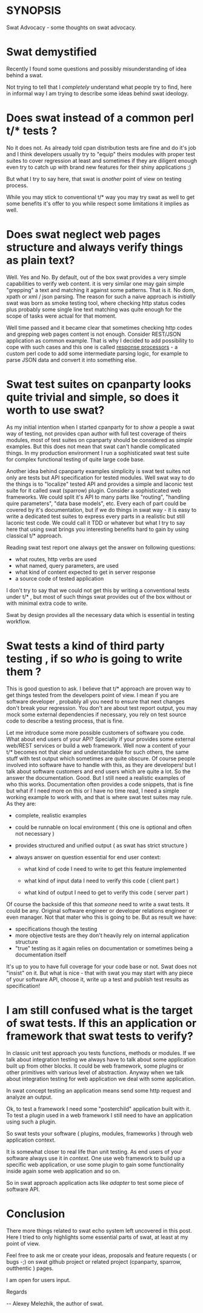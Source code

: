 # SYNOPSIS

Swat Advocacy - some thoughts on swat advocacy.

# Swat demystified 


Recently I found some questions and possibly misunderstanding of idea behind a swat.

Not trying to tell that I _completely_ understand what people try to find, here in informal
way I am trying to describe some ideas behind swat ideology.


# Does swat instead of a common perl t/* tests ?

No it does not. As already told cpan distribution tests are fine and do it's job
and I think developers usually try to "equip" theirs modules with proper test suites
to cover regression at least and sometimes if they are diligent enough even try to
catch up with brand new features for their shiny applications ;)

But what I try to say here, that swat is _another_ point of view on testing process.

While you may stick to conventional t/* way you may try swat as well to get some 
benefits it's offer to you while respect some limitations it implies as well.

# Does swat neglect web pages structure and always verify things as plain text?

Well. Yes and No. By default, out of the box swat provides a very simple capabilities
to verify web content. it is very similar one may gain simple "grepping" a text and 
matching it against some patterns. That is it. No dom, xpath or xml / json parsing.
The reason for such a naive approach is _initially_ swat was born as smoke testing tool,
where checking http status codes plus probably some single line text matching was quite enough 
for the scope of tasks were actual for that moment.

Well time passed and it became clear that sometimes checking http codes and grepping 
web pages content is not enough. Consider REST/JSON application as common example.
That is why I decided to add possibility to cope with such cases and this one is 
called [response processors](https://github.com/melezhik/swat#process-http-responses) - a custom perl code to add some intermediate parsing logic,
for example to parse JSON data and convert it into something else.


# Swat test suites on cpanparty looks quite trivial and simple, so does it worth to use swat?

As my initial intention when I started cpanparty for to _show_ a people a swat way of testing,
not provides cpan author with full test coverage of theirs modules, most of test suites on cpanparty
should be considered as _simple_ examples. But this does not mean that swat can't handle complicated
things. In my production environment I run a sophisticated swat test suite for complex functional testing
of quite large code base. 

Another idea behind cpanparty examples simplicity is swat test suites not only are tests but
API specification for tested modules. Well swat way to do the things is to "localize" tested API
and provides a simple and laconic test suite for it called swat (sparrow) plugin. Consider a sophisticated
web frameworks. We could split it's API to many parts like "routing", "handling quire parameters", "data base models", etc. Every each of part could be covered by it's documentation, but if we 
do things in swat way - it is easy to write a dedicated test suites to express every parts in
a realistic but still laconic test code. We could call it TDD or whatever but what I try to say here
that using swat brings you interesting benefits hard to gain by using classical t/* approach.


Reading swat test report one always get the answer on following questions:

* what routes, http verbs are used
* what named, query parameters, are used
* what kind of content expected to get in server response
* a source code of tested application

I don't try to say that we could not get this by writing a conventional tests under t/* , but
most of such things swat provides out of the box without or with minimal extra code to write.

Swat by design provides all the necessary data which is essential in testing workflow.

# Swat tests a kind of third party testing , if so _who_ is going to write them ?

This is good question to ask. I believe that t/* approach are proven way to get things tested
from the developers point of view. I mean if you are software developer , probably all you need
to ensure that next changes don't break your regression. You don't are about test report output,
you may mock some external dependencies if necessary, you rely on test source code to
describe a testing process, that is fine.

Let me introduce some more possible customers of software you code. What about end users of your API?
Specially if your provides some external web/REST services or build a web framework.
Well now a content of your t/* becomes not that clear and understandable for such others, the same stuff
with test output which sometimes are quite obscure. Of course people involved into software have to
handle with this, as they are developers! but I talk about software customers and end users which
are quite a lot. So the answer the documentation. Good. But I still need a realistic examples
of who this works. Documentation often provides a code snippets, that is fine but what if I need
more on this or I have no time read, I need a simple working example to work with, and that is
where swat test suites may rule. As they are:

* complete, realistic examples

* could be runnable on local environment ( this one is optional and often not necessary )

* provides structured and unified output ( as swat has strict structure )

* always answer on question essential for end user context:

    * what kind of code I need to write to get this feature implemented

    * what kind of input data I need to verify this code ( client part )

    * what kind of output I need to get to verify this code ( server part )


Of course the backside of this that _someone_ need to write a swat tests. It could be any.
Original software engineer or developer relations engineer or even manager. Not that mater
who this is going to be. But as result we have:

* specifications though the testing
* more objective tests are they don't heavily rely on internal application structure
* "true" testing as it again relies on documentation or sometimes being a documentation itself

It's up to you to have full coverage for your code base or not. Swat does not "insist" on it.
But what is nice - that with swat you may start with any piece of your software API, choose it,
write up a test and publish test results as specification!

# I am still confused what is the target of swat tests. If this an application or framework that swat tests to verify?

In classic unit test approach you tests functions, methods or modules. If we talk about integration
testing we always have to talk about some application built up from other blocks. It could be
web framework, some plugins or other primitives with various level of abstraction.
Anyway when we talk about integration testing for web application we deal with some application.

In swat concept testing an application means send some http request and analyze an output.

Ok, to test a framework I need some "posterchild" application built with it. To test a plugin
used in a web framework I still need to have an application using such a plugin.

So swat tests your software ( plugins, modules, frameworks ) through web application context.

It is somewhat closer to real life than unit testing. As end users of your software always use
it in _context_. One use web framework to build up a specific web application, or use some plugin
to gain some functionality inside again some web application and so on.

So in swat approach application acts like _adapter_ to test some piece of software API.




  
# Conclusion

There more things related to swat echo system left uncovered in this post. 
Here I tried to only highlights some essential parts of swat, at least at my point of view. 

Feel free to ask me or create your ideas, proposals and feature requests ( or bugs -;) on swat github project
or related project (cpanparty, sparrow, outthentic ) pages. 

I am open for users input.

Regards

-- Alexey Melezhik, the author of swat.

 

 
